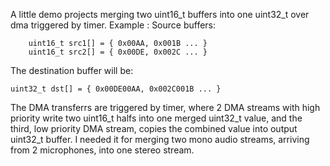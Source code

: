 A little demo projects merging two uint16_t buffers into one uint32_t over dma triggered by timer.
Example :
Source buffers:

        uint16_t src1[] = { 0x00AA, 0x001B ... }
        uint16_t src2[] = { 0x00DE, 0x002C ... }

The destination buffer will be:

	uint32_t dst[] = { 0x00DE00AA, 0x002C001B ... }

The DMA transferrs are triggered by timer, where 2 DMA  streams with high priority
write two uint16_t halfs into one merged uint32_t value, and the third, low priority
DMA stream, copies the combined value into output uint32_t buffer. I needed it for 
merging two mono audio streams, arriving from 2 microphones, into one stereo stream.
